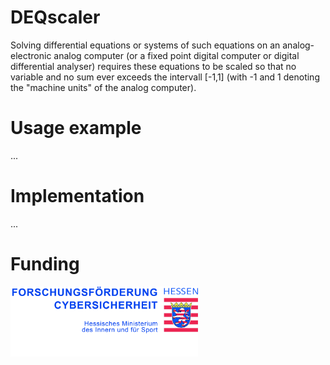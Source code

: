 # DEQscaler
Solving differential equations or systems of such equations on an 
analog-electronic analog computer (or a fixed point digital computer or
digital differential analyser) requires these equations to be scaled so that
no variable and no sum ever exceeds the intervall [-1,1] (with -1 and 1 
denoting the "machine units" of the analog computer).

# Usage example

...

# Implementation

...

# Funding
<img src="pictures/hmdis_logo.jpg" alt="HMDIS-Logo" width="300"/>
